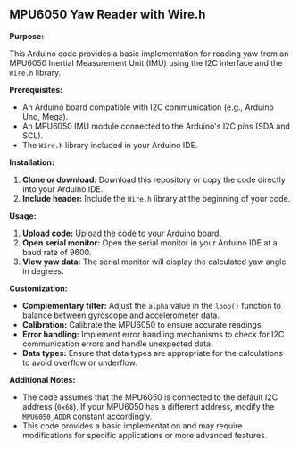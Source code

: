 ## MPU6050 Yaw Reader with Wire.h

**Purpose:**

This Arduino code provides a basic implementation for reading yaw from an MPU6050 Inertial Measurement Unit (IMU) using the I2C interface and the `Wire.h` library.

**Prerequisites:**

- An Arduino board compatible with I2C communication (e.g., Arduino Uno, Mega).
- An MPU6050 IMU module connected to the Arduino's I2C pins (SDA and SCL).
- The `Wire.h` library included in your Arduino IDE.

**Installation:**

1. **Clone or download:** Download this repository or copy the code directly into your Arduino IDE.
2. **Include header:** Include the `Wire.h` library at the beginning of your code.

**Usage:**

1. **Upload code:** Upload the code to your Arduino board.
2. **Open serial monitor:** Open the serial monitor in your Arduino IDE at a baud rate of 9600.
3. **View yaw data:** The serial monitor will display the calculated yaw angle in degrees.

**Customization:**

- **Complementary filter:** Adjust the `alpha` value in the `loop()` function to balance between gyroscope and accelerometer data.
- **Calibration:** Calibrate the MPU6050 to ensure accurate readings.
- **Error handling:** Implement error handling mechanisms to check for I2C communication errors and handle unexpected data.
- **Data types:** Ensure that data types are appropriate for the calculations to avoid overflow or underflow.

**Additional Notes:**

- The code assumes that the MPU6050 is connected to the default I2C address (`0x68`). If your MPU6050 has a different address, modify the `MPU6050_ADDR` constant accordingly.
- This code provides a basic implementation and may require modifications for specific applications or more advanced features.


